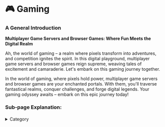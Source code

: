 

# 🎮 Gaming

### **A General Introduction**

**Multiplayer Game Servers and Browser Games: Where Fun Meets the Digital Realm**

Ah, the world of gaming – a realm where pixels transform into adventures, and competition ignites the spirit. In this digital playground, multiplayer game servers and browser games reign supreme, weaving tales of excitement and camaraderie. Let's embark on this gaming journey together.



In the world of gaming, where pixels hold power, multiplayer game servers and browser games are your enchanted portals. With them, you'll traverse fantastical realms, conquer challenges, and forge digital legends. Your gaming odyssey awaits – embark on this epic journey today!

### Sub-page Explanation:

####



<details>

<summary>Category</summary>

Kubernetes, cloud computing, DevOps, cloud services, hosting platform, container orchestration, cloud infrastructure, cloud deployment, cloud management, cloud technology, cloud solutions, gaming

</details>
